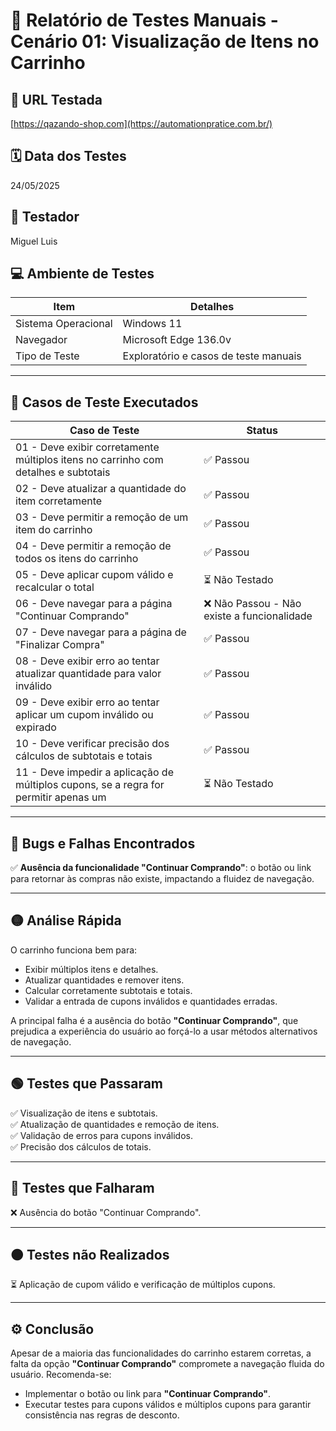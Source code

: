 # 📝 Relatório de Testes Manuais - Cenário 01: Visualização de Itens no Carrinho

## 🔗 URL Testada
[https://qazando-shop.com](https://automationpratice.com.br/)

## 🗓️ Data dos Testes
24/05/2025

## 👤 Testador
Miguel Luis

## 💻 Ambiente de Testes

| Item                | Detalhes                                 |
|----------------------|------------------------------------------|
| Sistema Operacional  | Windows 11                               |
| Navegador            | Microsoft Edge 136.0v                    |
| Tipo de Teste        | Exploratório e casos de teste manuais    |

---

## 📌 Casos de Teste Executados

| Caso de Teste                                                                                              | Status                      |
|-------------------------------------------------------------------------------------------------------------|-----------------------------|
| 01 - Deve exibir corretamente múltiplos itens no carrinho com detalhes e subtotais                           | ✅ Passou                   |
| 02 - Deve atualizar a quantidade do item corretamente                                                        | ✅ Passou                   |
| 03 - Deve permitir a remoção de um item do carrinho                                                          | ✅ Passou                   |
| 04 - Deve permitir a remoção de todos os itens do carrinho                                                   | ✅ Passou                   |
| 05 - Deve aplicar cupom válido e recalcular o total                                                          | ⏳ Não Testado              |
| 06 - Deve navegar para a página "Continuar Comprando"                                                        | ❌ Não Passou - Não existe a funcionalidade  |
| 07 - Deve navegar para a página de "Finalizar Compra"                                                        | ✅ Passou                   |
| 08 - Deve exibir erro ao tentar atualizar quantidade para valor inválido                                      | ✅ Passou                   |
| 09 - Deve exibir erro ao tentar aplicar um cupom inválido ou expirado                                        | ✅ Passou                   |
| 10 - Deve verificar precisão dos cálculos de subtotais e totais                                              | ✅ Passou                   |
| 11 - Deve impedir a aplicação de múltiplos cupons, se a regra for permitir apenas um                         | ⏳ Não Testado              |

---

## 🚨 Bugs e Falhas Encontrados

✅ **Ausência da funcionalidade "Continuar Comprando"**: o botão ou link para retornar às compras não existe, impactando a fluidez de navegação.  

---

## 🟡 Análise Rápida

O carrinho funciona bem para:  
- Exibir múltiplos itens e detalhes.  
- Atualizar quantidades e remover itens.  
- Calcular corretamente subtotais e totais.  
- Validar a entrada de cupons inválidos e quantidades erradas.

A principal falha é a ausência do botão **"Continuar Comprando"**, que prejudica a experiência do usuário ao forçá-lo a usar métodos alternativos de navegação.

---

## 🟢 Testes que Passaram

✅ Visualização de itens e subtotais.  
✅ Atualização de quantidades e remoção de itens.  
✅ Validação de erros para cupons inválidos.  
✅ Precisão dos cálculos de totais.  

---

## 🔴 Testes que Falharam

❌ Ausência do botão "Continuar Comprando".

---

## 🟠 Testes não Realizados

⏳ Aplicação de cupom válido e verificação de múltiplos cupons.

---

## ⚙️ Conclusão

Apesar de a maioria das funcionalidades do carrinho estarem corretas, a falta da opção **"Continuar Comprando"** compromete a navegação fluida do usuário. Recomenda-se:  
- Implementar o botão ou link para **"Continuar Comprando"**.  
- Executar testes para cupons válidos e múltiplos cupons para garantir consistência nas regras de desconto.
